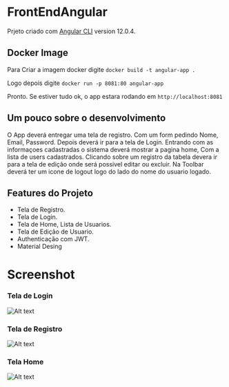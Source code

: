 # FrontEndAngular

Prjeto criado com [Angular CLI](https://github.com/angular/angular-cli) version 12.0.4.

## Docker Image

Para Criar a imagem docker digite `docker build -t angular-app . `

Logo depois digite ` docker run -p 8081:80 angular-app `

Pronto. Se estiver tudo ok, o app estara rodando em ` http://localhost:8081 `

## Um pouco sobre o desenvolvimento

O App deverá entregar uma tela de registro. Com um form pedindo Nome, Email, Password. Depois deverá ir para a tela de Login. Entrando com as informaçoes cadastradas o sistema deverá mostrar a pagina home, Com a lista de users cadastrados. Clicando sobre um registro da tabela devera ir para a tela de edição onde será possivel editar ou excluir. Na Toolbar deverá ter um icone de logout logo do lado do nome do usuario logado.

## Features do Projeto

* Tela de Registro. 
* Tela de Login.
* Tela de Home, Lista de Usuarios.
* Tela de Edição de Usuario.
* Authenticação com JWT.
* Material Desing

# Screenshot

### Tela de Login

![Alt text](/src/assets/login.jpg)

### Tela de Registro

![Alt text](/src/assets/register.jpg)

### Tela Home

![Alt text](/src/assets/home.jpg)




